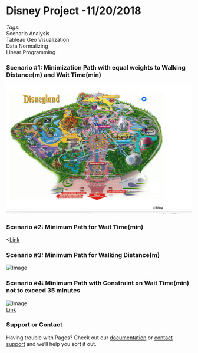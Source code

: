 # **Disney Project -11/20/2018**
_Tags_: <br/>
Scenario Analysis <br/>
Tableau Geo Visualization <br/>
Data Normalizing <br/>
Linear Programming <br/>

### Scenario #1: Minimization Path with equal weights to Walking Distance(m) and Wait Time(min)
![](/dis.PNG) 


### Scenario #2: Minimum Path for Wait Time(min)
<[Link](url)



### Scenario #3: Minimum Path for Walking Distance(m)
![Image](Disney/dis.PNG) <br/>




### Scenario #4: Minimum Path with Constraint on Wait Time(min) not to exceed 35 minutes
![Image](src) <br/>
[Link](url)





### Support or Contact

Having trouble with Pages? Check out our [documentation](https://help.github.com/categories/github-pages-basics/) or [contact support](https://github.com/contact) and we’ll help you sort it out.
